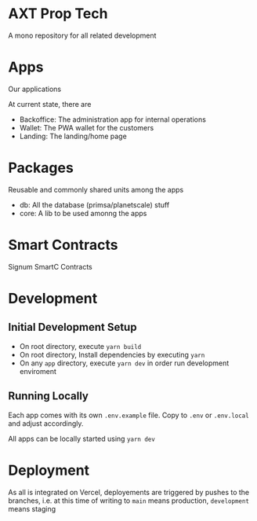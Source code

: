 # AXT Prop Tech

A mono repository for all related development

# Apps

Our applications

At current state, there are

- Backoffice: The administration app for internal operations
- Wallet: The PWA wallet for the customers
- Landing: The landing/home page

# Packages

Reusable and commonly shared units among the apps

- db: All the database (primsa/planetscale) stuff
- core: A lib to be used amonng the apps

# Smart Contracts

Signum SmartC Contracts

# Development

## Initial Development Setup

- On root directory, execute `yarn build`
- On root directory, Install dependencies by executing `yarn`
- On any `app` directory, execute `yarn dev` in order run development enviroment

## Running Locally

Each app comes with its own `.env.example` file.
Copy to `.env` or `.env.local` and adjust accordingly.

All apps can be locally started using `yarn dev`

# Deployment

As all is integrated on Vercel, deployements are triggered by pushes to the branches,
i.e. at this time of writing to `main` means production, `development` means staging

